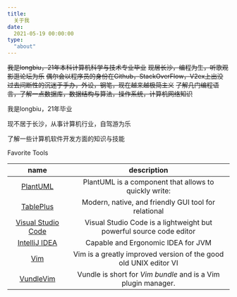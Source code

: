 ```yaml
---
title:
  关于我
date:
  2021-05-19 00:00:00
type:
  "about"
---
```

~~我是longbiu，21年本科计算机科学与技术专业毕业~~
~~现居长沙，编程为生，听歌观影逛论坛为乐~~
~~偶尔会以程序员的身份在Github，StackOverFlow，V2ex上出没~~
~~过去间断性的沉迷于手办，外设，钢笔，现在越来越极简主义~~
~~了解几门编程语言，了解一点数据库，数据结构与算法，操作系统，计算机网络知识~~

我是longbiu，21年毕业  

现不居于长沙，从事计算机行业，自驾游为乐  

了解一些计算机软件开发方面的知识与技能  

Favorite Tools

|                         name                         |                         description                          |
| :--------------------------------------------------: | :----------------------------------------------------------: |
|         [PlantUML](https://plantuml.com/zh/)         |    PlantUML is a component that allows to quickly write:     |
|       [TablePlus](https://www.tableplus.com/)        |     Modern, native, and friendly GUI tool for relational     |
| [Visual Studio Code](https://code.visualstudio.com/) | Visual Studio Code is a lightweight but powerful source code editor |
|   [IntelliJ IDEA](https://www.jetbrains.com/idea/)   |              Capable and Ergonomic IDEA for JVM              |
|          [Vim](https://github.com/vim/vim)           | Vim is a greatly improved version of the good old UNIX editor VI |
| [VundleVim](https://github.com/VundleVim/Vundle.vim) | Vundle is short for *Vim bundle* and is a Vim plugin manager. |
